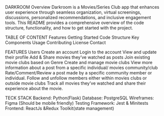 DARKROOM
Overview
Darkroom is a Movies/Series Club app that enhances user experience through seamless organization, virtual screenings, discussions, personalized recommendations, and inclusive engagement tools. This README provides a comprehensive overview of the code structure, functionality, and how to get started with the project.

TABLE OF CONTENT
Features
Getting Started
Code Structure
Key Components
Usage
Contributing
License
Contact


FEATURES
Users
Create an account 
Login to the account
View and update their profile
Add & Share movies they’ve watched as posts
Join existing movie clubs based on Genre
Create and manage movie clubs
View more information about a post from a specific individual/ movies community/club
Rate/Comment/Review a post made by a specific community member or individual.
Follow and unfollow members either within movies clubs or outside movie clubs
Track all movies they’ve watched and share their experience about the movie.


TECK STACK
Backend: Python(Flask)
Database: PostgreSQL
Wireframes: Figma (Should be mobile friendly)
Testing Framework: ​Jest & Minitests 
Frontend: ReactJs &Redux Toolkit(state management)


